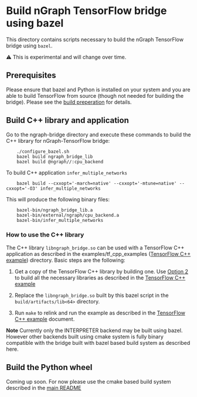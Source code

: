 # Build nGraph TensorFlow bridge using bazel

This directory contains scripts necessary to build the nGraph TensorFlow bridge using `bazel`. 

:warning: This is experimental and will change over time. 

## Prerequisites

Please ensure that bazel and Python is installed on your system and you are able to build TensorFlow from source (though not needed for building the bridge). Please see the [build preperation] for details.

## Build C++ library and application

Go to the ngraph-bridge directory and execute these commands to build the C++ library for nGraph-TensorFlow bridge:

        ./configure_bazel.sh
        bazel build ngraph_bridge_lib
        bazel build @ngraph//:cpu_backend

To build C++ application `infer_multiple_networks` 

        bazel build --cxxopt='-march=native' --cxxopt='-mtune=native' --cxxopt='-O3' infer_multiple_networks

This will produce the following binary files:

```
    bazel-bin/ngraph_bridge_lib.a
    bazel-bin/external/ngraph/cpu_backend.a
    bazel-bin/infer_multiple_networks
```

### How to use the C++ library

The C++ library `libngraph_bridge.so` can be used with a TensorFlow C++ application as described in the examples/tf_cpp_examples ([TensorFlow C++ example]) directory. Basic steps are the following:

1. Get a copy of the TensorFlow C++ library by building one. Use [Option 2] to build all the necessary libraries as described in the [TensorFlow C++ example]  

2. Replace the `libngraph_bridge.so` built by this bazel script in the `build/artifacts/lib<64>` directory.

3. Run `make` to relink and run the example as described in the [TensorFlow C++ example] document.

**Note** Currently only the INTERPRETER backend may be built using bazel. However other backends built using cmake system is fully binary compatible with the bridge built with bazel based build system as described here.

## Build the Python wheel

Coming up soon. For now please use the cmake based build system described in the [main README]

[build preperation]: ../README.md#prepare-the-build-environment
[Option 2]: ../README.md#option-2-build-ngraph-bridge-from-source
[TensorFlow C++ example]: ../examples/tf_cpp_examples/README.md
[main README]: ../README.md
